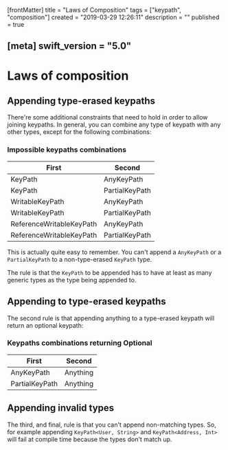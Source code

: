 [frontMatter]
title = "Laws of Composition"
tags = ["keypath", "composition"]
created = "2019-03-29 12:26:11"
description = ""
published = true

[meta]
swift_version = "5.0"
---

# Laws of composition

## Appending type-erased keypaths

There're some additional constraints that need to hold in order to allow joining keypaths. In general, you can combine any type of keypath with any other types, except for the following combinations:

### Impossible keypaths combinations

| **First**                | **Second**     |
|--------------------------|----------------|
| KeyPath                  | AnyKeyPath     |
| KeyPath                  | PartialKeyPath |
| WritableKeyPath          | AnyKeyPath     |
| WritableKeyPath          | PartialKeyPath |
| ReferenceWritableKeyPath | AnyKeyPath     |
| ReferenceWritableKeyPath | PartialKeyPath |

This is actually quite easy to remember. You can't append a `AnyKeyPath` or a `PartialKeyPath` to a non-type-erased `KeyPath` type. 

The rule is that the `KeyPath` to be appended has to have at least as many generic types as the type being appended to.

## Appending to type-erased keypaths

The second rule is that appending anything to a type-erased keypath will return an optional keypath:

### Keypaths combinations returning Optional

| **First**                | **Second**     |
|--------------------------|----------------|
| AnyKeyPath               | Anything       |
| PartialKeyPath           | Anything       |

## Appending invalid types

The third, and final, rule is that you can't append non-matching types. So, for example appending `KeyPath<User, String>` and `KeyPath<Address, Int>` will fail at compile time because the types don't match up.
